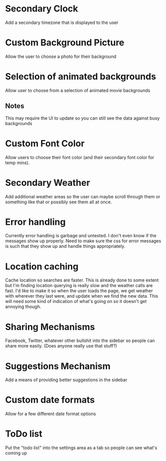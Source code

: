 # Secondary Clock
Add a secondary timezone that is displayed to the user 

# Custom Background Picture
Allow the user to choose a photo for their background

# Selection of animated backgrounds
Allow user to choose from a selection of animated movie backgrounds
## Notes
This may require the UI to update so you can still see the data against busy backgrounds

# Custom Font Color
Allow users to choose their font color (and their secondary font color for temp mins). 

# Secondary Weather
Add additional weather areas so the user can maybe scroll through them or something like that or possibly see them all at once.

# Error handling
Currently error handling is garbage and untested. I don't even know if the messages show up properly. Need to make sure the css for error messages is such that they show up and handle things appropriately.

# Location caching
Cache location so searches are faster. This is already done to some extent but I'm finding location querying is really slow and the weather calls are fast. I'd like to make it so when the user loads the page, we get weather with wherever they last were, and update when we find the new data. This will need some kind of indication of what's going on so it doesn't get annoying though.

# Sharing Mechanisms
Facebook, Twitter, whatever other bullshit into the sidebar so people can share more easily. (Does anyone really use that stuff?)

# Suggestions Mechanism
Add a means of providing better suggestions in the sidebar

# Custom date formats
Allow for a few different date format options

# ToDo list
Put the "todo list" into the settings area as a tab so people can see what's coming up
